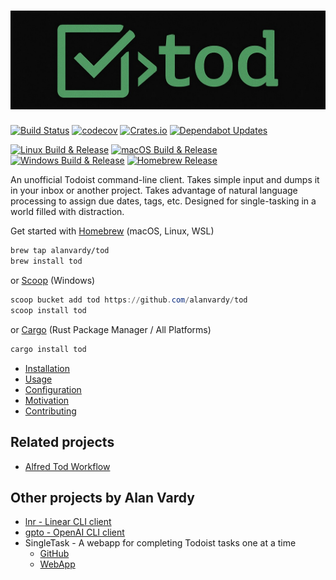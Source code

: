 # ![Tod](tod-crop.jpeg)

[![Build Status](https://github.com/alanvardy/tod/workflows/ci/badge.svg)](https://github.com/alanvardy/tod) [![codecov](https://codecov.io/gh/alanvardy/tod/graph/badge.svg)](https://codecov.io/gh/alanvardy/tod) [![Crates.io](https://img.shields.io/crates/v/tod.svg)](https://crates.io/crates/tod) [![Dependabot Updates](https://github.com/alanvardy/tod/actions/workflows/dependabot/dependabot-updates/badge.svg)](https://github.com/alanvardy/tod/actions/workflows/dependabot/dependabot-updates)

[![Linux Build & Release](https://github.com/alanvardy/tod/actions/workflows/release_linux.yml/badge.svg)](https://github.com/alanvardy/tod/actions/workflows/release_linux.yml)
[![macOS Build & Release](https://github.com/alanvardy/tod/actions/workflows/release_macos.yml/badge.svg)](https://github.com/alanvardy/tod/actions/workflows/release_macos.yml)
[![Windows Build & Release](https://github.com/alanvardy/tod/actions/workflows/release_windows.yml/badge.svg)](https://github.com/alanvardy/tod/actions/workflows/release_windows.yml)
[![Homebrew Release](https://github.com/alanvardy/homebrew-tod/actions/workflows/update_formula.yml/badge.svg)](https://github.com/alanvardy/homebrew-tod/actions/workflows/update_formula.yml)

An unofficial Todoist command-line client. Takes simple input and dumps it in your inbox or another project. Takes advantage of natural language processing to assign due dates, tags, etc. Designed for single-tasking in a world filled with distraction.

Get started with [Homebrew](https://brew.sh) (macOS, Linux, WSL)

```bash
brew tap alanvardy/tod
brew install tod
```

or [Scoop](https://scoop.sh/) (Windows)

```powershell
scoop bucket add tod https://github.com/alanvardy/tod
scoop install tod
```

or [Cargo](https://crates.io/crates/tod) (Rust Package Manager / All Platforms)

```bash
cargo install tod
```

- [Installation](/docs/installation.md)
- [Usage](/docs/usage.md)
- [Configuration](/docs/configuration.md)
- [Motivation](/docs/motivation.md)
- [Contributing](/docs/contributing.md)

## Related projects

- [Alfred Tod Workflow](https://github.com/stacksjb/AlfredTodWorkflow)

## Other projects by Alan Vardy

- [lnr - Linear CLI client](https://github.com/alanvardy/lnr)
- [gpto - OpenAI CLI client](https://github.com/alanvardy/gpto)
- SingleTask - A webapp for completing Todoist tasks one at a time
  - [GitHub](https://github.com/alanvardy/singletask)
  - [WebApp](https://singletask-6hm5.shuttle.app)
